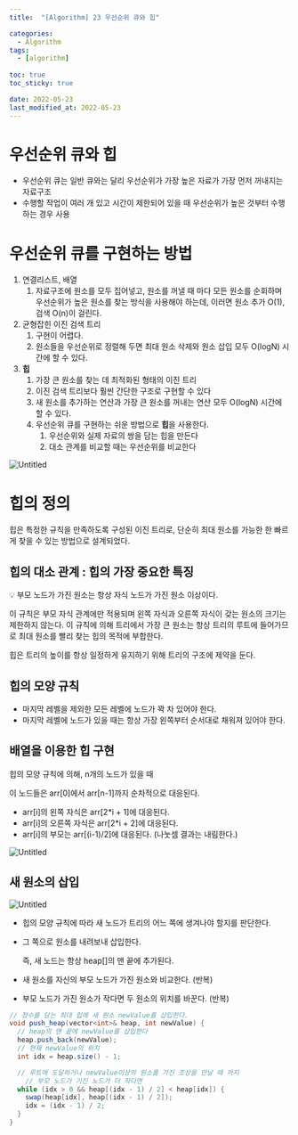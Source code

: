```yaml
---
title:  "[Algorithm] 23 우선순위 큐와 힙"

categories:
  - Algorithm
tags:
  - [algorithm]
  
toc: true
toc_sticky: true

date: 2022-05-23
last_modified_at: 2022-05-23
---
```


# 우선순위 큐와 힙

- 우선순위 큐는 일반 큐와는 달리 우선순위가 가장 높은 자료가 가장 먼저 꺼내지는 자료구조
- 수행할 작업이 여러 개 있고 시간이 제한되어 있을 때 우선순위가 높은 것부터 수행하는 경우 사용

# 우선순위 큐를 구현하는 방법

1. 연결리스트, 배열
    1. 자료구조에 원소를 모두 집어넣고, 원소를 꺼낼 때 마다 모든 원소를 순회하며 우선순위가 높은 원소를 찾는 방식을 사용해야 하는데, 이러면 원소 추가 O(1), 검색 O(n)이 걸린다.
2. 균형잡힌 이진 검색 트리
    1. 구현이 어렵다. 
    2. 원소들을 우선순위로 정렬해 두면 최대 원소 삭제와 원소 삽입 모두 O(logN) 시간에 할 수 있다.
3. **힙**
    1. 가장 큰 원소를 찾는 데 최적화된 형태의 이진 트리
    2. 이진 검색 트리보다 훨씬 간단한 구조로 구현할 수 있다
    3. 새 원소를 추가하는 연산과 가장 큰 원소를 꺼내는 연산 모두 O(logN) 시간에 할 수 있다.
    4. 우선순위 큐를 구현하는 쉬운 방법으로 **힙**을 사용한다.
        1. 우선순위와 실제 자료의 쌍을 담는 힙을 만든다
        2. 대소 관계를 비교할 때는 우선순위를 비교한다

![Untitled](https://s3-us-west-2.amazonaws.com/secure.notion-static.com/81072352-f9d9-404d-937f-e459a9eab6b2/Untitled.png)

# 힙의 정의

힙은 특정한 규칙을 만족하도록 구성된 이진 트리로, 단순히 최대 원소를 가능한 한 빠르게 찾을 수 있는 방법으로 설계되었다.

## **힙의 대소 관계** : 힙의 가장 중요한 특징

<aside>
💡 부모 노드가 가진 원소는 항상 자식 노드가 가진 원소 이상이다.

</aside>

이 규칙은 부모 자식 관계에만 적용되며 왼쪽 자식과 오른쪽 자식이 갖는 원소의 크기는 제한하지 않는다. 이 규칙에 의해 트리에서 가장 큰 원소는 항상 트리의 루트에 들어가므로 최대 원소를 빨리 찾는 힙의 목적에 부합한다.

힙은 트리의 높이를 항상 일정하게 유지하기 위해 트리의 구조에 제약을 둔다.

## 힙의 모양 규칙

- 마지막 레벨을 제외한 모든 레벨에 노드가 꽉 차 있어야 한다.
- 마지막 레벨에 노드가 있을 때는 항상 가장 왼쪽부터 순서대로 채워져 있어야 한다.

## 배열을 이용한 **힙 구현**

힙의 모양 규칙에 의해, n개의 노드가 있을 때

이 노드들은 arr[0]에서 arr[n-1]까지 순차적으로 대응된다.

- arr[i]의 왼쪽 자식은 arr[2*i + 1]에 대응된다.
- arr[i]의 오른쪽 자식은 arr[2*i + 2]에 대응된다.
- arr[i]의 부모는 arr[(i-1)/2]에 대응된다. (나눗셈 결과는 내림한다.)

![Untitled](https://s3-us-west-2.amazonaws.com/secure.notion-static.com/f602f062-483f-4b3c-b5b7-809d029b7f47/Untitled.png)

## 새 원소의 삽입

![Untitled](https://s3-us-west-2.amazonaws.com/secure.notion-static.com/c40e1f88-8f03-4a94-aeb4-e822568a52e6/Untitled.png)

- 힙의 모양 규칙에 따라 새 노드가 트리의 어느 쪽에 생겨나야 할지를 판단한다.
- 그 쪽으로 원소를 내려보내 삽입한다.
    
    즉, 새 노드는 항상 heap[]의 맨 끝에 추가된다. 
    
- 새 원소를 자신의 부모 노드가 가진 원소와 비교한다. (반복)
- 부모 노드가 가진 원소가 작다면 두 원소의 위치를 바꾼다. (반복)

```java
// 정수를 담는 최대 힙에 새 원소 newValue를 삽입한다.
void push_heap(vector<int>& heap, int newValue) {
  // heap의 맨 끝에 newValue를 삽입한다
  heap.push_back(newValue);
  // 현재 newValue의 위치
  int idx = heap.size() - 1;

  // 루트에 도달하거나 newValue이상의 원소를 가진 조상을 만날 때 까지
	// 부모 노드가 가진 노드가 더 작다면
  while (idx > 0 && heap[(idx - 1) / 2] < heap[idx]) {
    swap(heap[idx], heap[(idx - 1) / 2]);
    idx = (idx - 1) / 2;
  }
}
```
